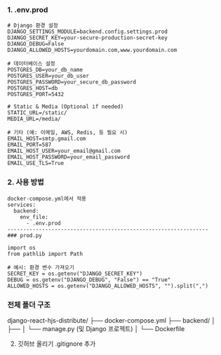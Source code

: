 ### 1. .env.prod

```
# Django 환경 설정
DJANGO_SETTINGS_MODULE=backend.config.settings.prod
DJANGO_SECRET_KEY=your-secure-production-secret-key
DJANGO_DEBUG=False
DJANGO_ALLOWED_HOSTS=yourdomain.com,www.yourdomain.com

# 데이터베이스 설정
POSTGRES_DB=your_db_name
POSTGRES_USER=your_db_user
POSTGRES_PASSWORD=your_secure_db_password
POSTGRES_HOST=db
POSTGRES_PORT=5432

# Static & Media (Optional if needed)
STATIC_URL=/static/
MEDIA_URL=/media/

# 기타 (예: 이메일, AWS, Redis, 등 필요 시)
EMAIL_HOST=smtp.gmail.com
EMAIL_PORT=587
EMAIL_HOST_USER=your_email@gmail.com
EMAIL_HOST_PASSWORD=your_email_password
EMAIL_USE_TLS=True
```

### 2. 사용 방법
```
docker-compose.yml에서 적용
services:
  backend:
    env_file:
      - .env.prod
----------------------------------------------------------------
### prod.py

import os
from pathlib import Path

# 예시: 환경 변수 가져오기
SECRET_KEY = os.getenv("DJANGO_SECRET_KEY")
DEBUG = os.getenv("DJANGO_DEBUG", "False") == "True"
ALLOWED_HOSTS = os.getenv("DJANGO_ALLOWED_HOSTS", "").split(",")
```

### 전체 폴더 구조
django-react-hjs-distribute/
├── docker-compose.yml
├── backend/
│   ├── 
│   └── manage.py (및 Django 프로젝트)
│   └── Dockerfile



2. 깃허브 올리기
.gitignore 추가